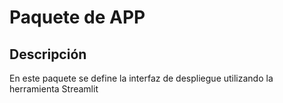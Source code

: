 # Paquete de APP

## Descripción
En este paquete se define la interfaz de despliegue utilizando la herramienta Streamlit
